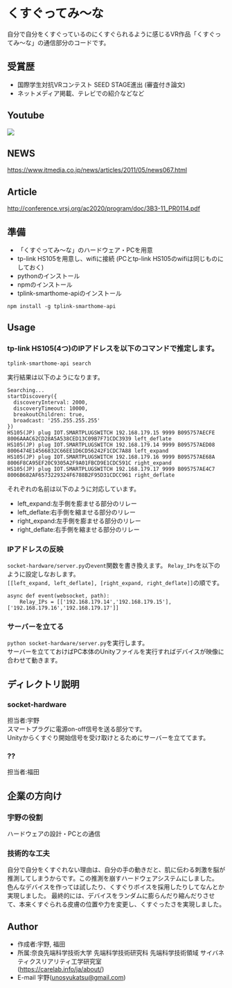 # くすぐってみ〜な
自分で自分をくすぐっているのにくすぐられるように感じるVR作品「くすぐってみ〜な」の通信部分のコードです。
## 受賞歴
* 国際学生対抗VRコンテスト SEED STAGE進出 (審査付き論文)
* ネットメディア掲載、テレビでの紹介などなど
## Youtube
[![](https://img.youtube.com/vi/OhA2OhtvwsU/0.jpg)](https://www.youtube.com/watch?v=OhA2OhtvwsU)
## NEWS
https://www.itmedia.co.jp/news/articles/2011/05/news067.html
## Article
http://conference.vrsj.org/ac2020/program/doc/3B3-11_PR0114.pdf
## 準備
* 「くすぐってみ〜な」のハードウェア・PCを用意
* tp-link HS105を用意し、wifiに接続
(PCとtp-link HS105のwifiは同じものにしておく)
* pythonのインストール
* npmのインストール
* tplink-smarthome-apiのインストール
```
npm install -g tplink-smarthome-api
```
## Usage
### tp-link HS105(4つ)のIPアドレスを以下のコマンドで推定します。
```
tplink-smarthome-api search
```
実行結果は以下のようになります。

```
Searching...
startDiscovery({
  discoveryInterval: 2000,
  discoveryTimeout: 10000,
  breakoutChildren: true,
  broadcast: '255.255.255.255'
})
HS105(JP) plug IOT.SMARTPLUGSWITCH 192.168.179.15 9999 B095757AECFE 8006AAAC62CD28A5A538CED13C09B7F71CDC3939 left_deflate
HS105(JP) plug IOT.SMARTPLUGSWITCH 192.168.179.14 9999 B095757AED08 8006474E14566832C66EE1D6CD56242F1CDC7A88 left_expand
HS105(JP) plug IOT.SMARTPLUGSWITCH 192.168.179.16 9999 B095757AE68A 8006F8CA95EF20C9305A2F9A01FBCD9E1CDC591C right_expand
HS105(JP) plug IOT.SMARTPLUGSWITCH 192.168.179.17 9999 B095757AE4C7 8006B682AF6573229324F6788B2F95D31CDCC961 right_deflate
```
それぞれの名前は以下のように対応しています。
* left_expand:左手側を膨ませる部分のリレー
* left_deflate:右手側を縮ませる部分のリレー
* right_expand:左手側を膨ませる部分のリレー
* right_deflate:右手側を縮ませる部分のリレー
### IPアドレスの反映
`socket-hardware/server.py`の`event`関数を書き換えます。
`Relay_IPs`を以下のように設定しなおします。<br>`[[left_expand, left_deflate], [right_expand, right_deflate]]`の順です。
```
async def event(websocket, path):
    Relay_IPs = [['192.168.179.14','192.168.179.15'],['192.168.179.16','192.168.179.17']]
```
### サーバーを立てる
`python socket-hardware/server.py`を実行します。<br>
サーバーを立てておけばPC本体のUnityファイルを実行すればデバイスが映像に合わせて動きます。

## ディレクトリ説明
### socket-hardware
担当者:宇野<br>
スマートプラグに電源on-off信号を送る部分です。<br>
Unityからくすぐり開始信号を受け取けとるためにサーバーを立ててます。
### ??
担当者:福田
## 企業の方向け
### 宇野の役割
ハードウェアの設計・PCとの通信
### 技術的な工夫
自分で自分をくすぐれない理由は、自分の手の動きだと、肌に伝わる刺激を脳が推測してしまうからです。この推測を崩すハードウェアシステムにしました。
色んなデバイスを作っては試したり、くすぐりボイスを採用したりしてなんとか実現しました。
最終的には、デバイスをランダムに膨らんだり縮んだりさせて、本来くすぐられる皮膚の位置や力を変更し、くすぐったさを実現しました。
## Author 
* 作成者:宇野, 福田
* 所属:奈良先端科学技術大学 先端科学技術研究科 先端科学技術領域 サイバネティクスリアリティ工学研究室 <br>(https://carelab.info/ja/about/)
* E-mail
宇野(unosyukatsu@gmail.com)

